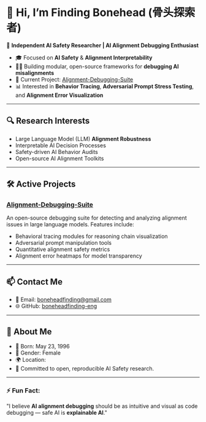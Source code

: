 
# 👋 Hi, I’m Finding Bonehead (骨头探索者)

🎯 **Independent AI Safety Researcher | AI Alignment Debugging Enthusiast**

- 🎓 Focused on **AI Safety** & **Alignment Interpretability**
- 🧑‍💻 Building modular, open-source frameworks for **debugging AI misalignments**
- 🚀 Current Project: [Alignment-Debugging-Suite](https://github.com/boneheadfinding-eng/Alignment-Debugging-Suite)
- 📊 Interested in **Behavior Tracing**, **Adversarial Prompt Stress Testing**, and **Alignment Error Visualization**

---

## 🔍 Research Interests
- Large Language Model (LLM) **Alignment Robustness**
- Interpretable AI Decision Processes
- Safety-driven AI Behavior Audits
- Open-source AI Alignment Toolkits

---

## 🛠️ Active Projects
### [Alignment-Debugging-Suite](https://github.com/boneheadfinding-eng/Alignment-Debugging-Suite)
An open-source debugging suite for detecting and analyzing alignment issues in large language models. Features include:
- Behavioral tracing modules for reasoning chain visualization
- Adversarial prompt manipulation tools
- Quantitative alignment safety metrics
- Alignment error heatmaps for model transparency

---

## 📫 Contact Me
- 📧 Email: boneheadfinding@gmail.com
- 🌐 GitHub: [boneheadfinding-eng](https://github.com/boneheadfinding-eng)

---

## 🧩 About Me
- 🎂 Born: May 23, 1996
- 👩 Gender: Female
- 🌍 Location: 
- 📖 Committed to open, reproducible AI Safety research.

---

### ⚡ Fun Fact:
"I believe **AI alignment debugging** should be as intuitive and visual as code debugging — safe AI is **explainable AI**."
